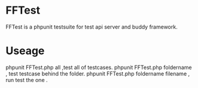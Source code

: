 FFTest
======

FFTest is a phpunit testsuite for test api server and buddy framework.

Useage
======
phpunit FFTest.php all ,test all of testcases.
phpunit FFTest.php foldername , test testcase behind the folder.
phpunit FFTest.php foldername filename , run test the one .



